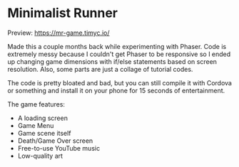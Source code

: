 # Minimalist Runner
Preview: https://mr-game.timyc.io/

Made this a couple months back while experimenting with Phaser. Code is extremely messy because I couldn't get Phaser to be responsive so I ended up changing game dimensions with if/else statements based on screen resolution. Also, some parts are just a collage of tutorial codes.

The code is pretty bloated and bad, but you can still compile it with Cordova or something and install it on your phone for 15 seconds of entertainment.

The game features:

- A loading screen
- Game Menu
- Game scene itself
- Death/Game Over screen
- Free-to-use YouTube music
- Low-quality art
